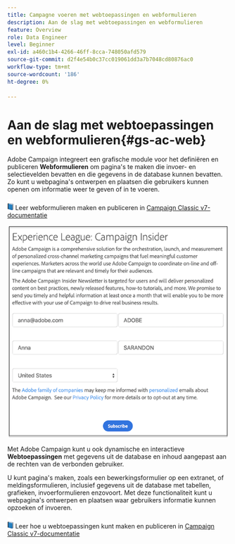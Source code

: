 ```yaml
---
title: Campagne voeren met webtoepassingen en webformulieren
description: Aan de slag met webtoepassingen en webformulieren
feature: Overview
role: Data Engineer
level: Beginner
exl-id: a460c1b4-4266-46ff-8cca-748050afd579
source-git-commit: d2f4e54b0c37cc019061dd3a7b7048cd80876ac0
workflow-type: tm+mt
source-wordcount: '186'
ht-degree: 0%

---
```


# Aan de slag met webtoepassingen en webformulieren{#gs-ac-web}

Adobe Campaign integreert een grafische module voor het definiëren en publiceren **Webformulieren** om pagina&#39;s te maken die invoer- en selectievelden bevatten en die gegevens in de database kunnen bevatten. Zo kunt u webpagina&#39;s ontwerpen en plaatsen die gebruikers kunnen openen om informatie weer te geven of in te voeren.

![](../assets/do-not-localize/book.png) Leer webformulieren maken en publiceren in [Campaign Classic v7-documentatie](https://experienceleague.adobe.com/docs/campaign-classic/using/designing-content/web-forms/about-web-forms.html?lang=en#designing-content)

![](assets/sample.png)

Met Adobe Campaign kunt u ook dynamische en interactieve **Webtoepassingen** met gegevens uit de database en inhoud aangepast aan de rechten van de verbonden gebruiker.

U kunt pagina&#39;s maken, zoals een bewerkingsformulier op een extranet, of meldingsformulieren, inclusief gegevens uit de database met tabellen, grafieken, invoerformulieren enzovoort. Met deze functionaliteit kunt u webpagina&#39;s ontwerpen en plaatsen waar gebruikers informatie kunnen opzoeken of invoeren.

![](../assets/do-not-localize/book.png) Leer hoe u webtoepassingen kunt maken en publiceren in [Campaign Classic v7-documentatie](https://experienceleague.adobe.com/docs/campaign-classic/using/designing-content/web-applications/about-web-applications.html?lang=en#designing-content)

